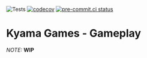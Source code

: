 ![Tests](https://github.com/kyamalabs/gameplay/actions/workflows/ci.yml/badge.svg)
[![codecov](https://codecov.io/gh/kyamalabs/gameplay/graph/badge.svg?token=Z00kQD0z0Z)](https://codecov.io/gh/kyamalabs/gameplay)
[![pre-commit.ci status](https://results.pre-commit.ci/badge/github/kyamalabs/gameplay/main.svg)](https://results.pre-commit.ci/latest/github/kyamalabs/gameplay/main)

Kyama Games - Gameplay
=================

*NOTE:* **WIP**
